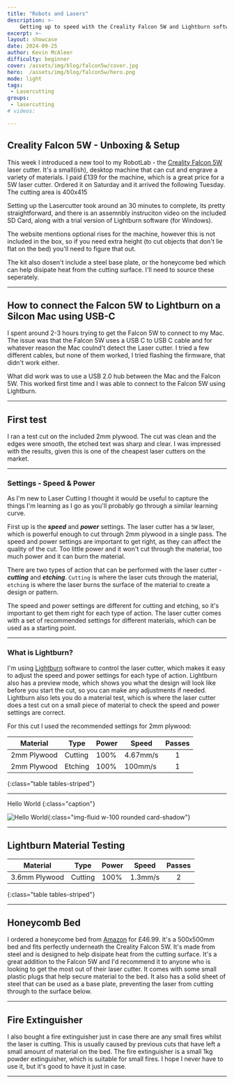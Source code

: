 ```yaml
---
title: "Robots and Lasers"
description: >-
    Getting up to speed with the Creality Falcon 5W and Lightburn software.
excerpt: >-
layout: showcase
date: 2024-09-25
author: Kevin McAleer
difficulty: beginner
cover: /assets/img/blog/falcon5w/cover.jpg
hero:  /assets/img/blog/falcon5w/hero.png
mode: light
tags: 
 - Lasercutting
groups:
 - lasercutting
# videos:

---
```


## Creality Falcon 5W - Unboxing & Setup

This week I introduced a new tool to my RobotLab - the [Creality Falcon 5W](https://uk.crealityfalcon.com/products/cr-laser-falcon-5w-laser-engraver) laser cutter. It's a small(ish), desktop machine that can cut and engrave a variety of materials. I paid £139 for the machine, which is a great price for a 5W laser cutter. Ordered it on Saturday and it arrived the following Tuesday. The cutting area is 400x415

Setting up the Lasercutter took around an 30 minutes to complete, its pretty straightforward, and there is an assemnbly instruciton video on the included SD Card, along with a trial version of Lightburn software (for Windows).

The website mentions optional rises for the machine, however this is not included in the box, so if you need extra height (to cut objects that don't lie flat on the bed) you'll need to figure that out.

The kit also dosen't include a steel base plate, or the honeycome bed which can help disipate heat from the cutting surface. I'll need to source these seperately.

---

## How to connect the Falcon 5W to Lightburn on a Silcon Mac using USB-C

I spent around 2-3 hours trying to get the Falcon 5W to connect to my Mac. The issue was that the Falcon 5W uses a USB C to USB C cable and for whatever reason the Mac coulnd't detect the Laser cutter. I tried a few different cables, but none of them worked, I tried flashing the firmware, that didn't work either.

What did work was to use a USB 2.0 hub between the Mac and the Falcon 5W. This worked first time and I was able to connect to the Falcon 5W using Lightburn.

---

## First test

I ran a test cut on the included 2mm plywood. The cut was clean and the edges were smooth, the etched text was sharp and clear. I was impressed with the results, given this is one of the cheapest laser cutters on the market.

---

### Settings - Speed & Power

As I'm new to Laser Cutting I thought it would be useful to capture the things I'm learning as I go as you'll probably go through a similar learning curve.

First up is the ***speed*** and ***power*** settings.
The laser cutter has a `5W` laser, which is powerful enough to cut through 2mm plywood in a single pass. The speed and power settings are important to get right, as they can affect the quality of the cut. Too little power and it won't cut through the material, too much power and it can burn the material.

There are two types of action that can be performed with the laser cutter - ***cutting*** and ***etching***. `Cutting` is where the laser cuts through the material, `etching` is where the laser burns the surface of the material to create a design or pattern.

The speed and power settings are different for cutting and etching, so it's important to get them right for each type of action. The laser cutter comes with a set of recommended settings for different materials, which can be used as a starting point.

---

### What is Lightburn?

I'm using [Lightburn](https://lightburnsoftware.com/) software to control the laser cutter, which makes it easy to adjust the speed and power settings for each type of action. Lightburn also has a preview mode, which shows you what the design will look like before you start the cut, so you can make any adjustments if needed. Lightburn also lets you do a material test, which is where the laser cutter does a test cut on a small piece of material to check the speed and power settings are correct.

For this cut I used the recommended settings for 2mm plywood:

Material    | Type    | Power | Speed    | Passes
------------|---------|-------|----------|:-----:
2mm Plywood | Cutting | 100%  | 4.67mm/s |   1
2mm Plywood | Etching | 100%  | 100mm/s  |   1
{:class="table tables-striped"}

---

Hello World {:class="caption"}

![Hello World](/assets/img/blog/falcon5w/hello.jpg){:class="img-fluid w-100 rounded card-shadow"}

---

## Lightburn Material Testing

Material      | Type    | Power | Speed   | Passes
--------------|---------|-------|---------|:-----:
3.6mm Plywood | Cutting | 100%  | 1.3mm/s |   2
{:class="table tables-striped"}

---

## Honeycomb Bed

I ordered a honeycome bed from [Amazon](https://www.amazon.co.uk/dp/B0CYZBNPHD?ref=ppx_yo2ov_dt_b_fed_asin_title&th=1) for £46.99. It's a 500x500mm bed and fits perfectly underneath the Creality Falcon 5W. It's made from steel and is designed to help disipate heat from the cutting surface. It's a great addition to the Falcon 5W and I'd recommend it to anyone who is looking to get the most out of their laser cutter. It comes with some small plastic plugs that help secure material to the bed. It also has a solid sheet of steel that can be used as a base plate, preventing the laser from cutting through to the surface below.

---

## Fire Extinguisher

I also bought a fire extinguisher just in case there are any small fires whilst the laser is cutting. This is usually caused by previous cuts that have left a small amount of material on the bed. The fire extinguisher is a small 1kg powder extinguisher, which is suitable for small fires. I hope I never have to use it, but it's good to have it just in case.

---
